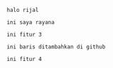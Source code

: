     halo rijal

    ini saya rayana

    ini fitur 3

    ini baris ditambahkan di github 

    ini fitur 4
